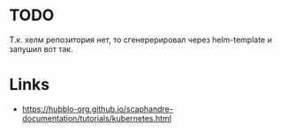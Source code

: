 # TODO
Т.к. хелм репозитория нет, то сгенерерировал через helm-template и запушил вот так.

# Links
* https://hubblo-org.github.io/scaphandre-documentation/tutorials/kubernetes.html
